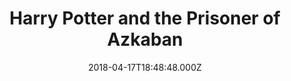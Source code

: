 ---
title: "Harry Potter and the Prisoner of Azkaban"
year: 2004
date: 2018-04-17T18:48:48.000Z
permalink: /almanac/movies/2018-04-17-harry-potter-and-the-prisoner-of-azkaban/index.html
rating: 3
tmdbid: 673
---